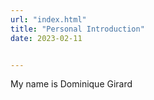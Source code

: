 ```yaml
---
url: "index.html"
title: "Personal Introduction"
date: 2023-02-11


---
```


My name is Dominique Girard